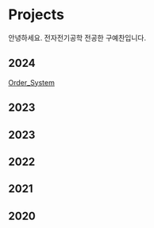 # Projects

안녕하세요. 전자전기공학 전공한 구예찬입니다. 

## 2024
[Order_System]((https://github.com/Gulitter/Order_System))
## 2023

## 2023

## 2022

## 2021

## 2020

<!--
**Gulitter/Gulitter** is a ✨ _special_ ✨ repository because its `README.md` (this file) appears on your GitHub profile.

Here are some ideas to get you started:

- 🔭 I’m currently working on ...
- 🌱 I’m currently learning ...
- 👯 I’m looking to collaborate on ...
- 🤔 I’m looking for help with ...
- 💬 Ask me about ...
- 📫 How to reach me: ...
- 😄 Pronouns: ...
- ⚡ Fun fact: ...
-->
